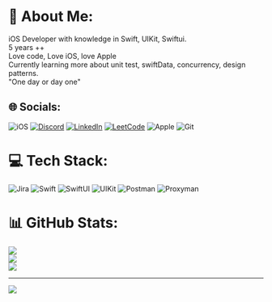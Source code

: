 # 💫 About Me:
iOS Developer with knowledge in Swift, UIKit, Swiftui.<br>5 years ++<br>Love code, Love iOS, love Apple<br>Currently  learning more about unit test, swiftData, concurrency, design patterns.<br>
"One day or day one"


## 🌐 Socials:
![iOS](https://img.shields.io/badge/iOS-000000?style=for-the-badge&logo=ios&logoColor=white) [![Discord](https://img.shields.io/badge/Discord-%237289DA.svg?logo=discord&logoColor=white)](https://discord.gg/Zamarz#6879) [![LinkedIn](https://img.shields.io/badge/LinkedIn-%230077B5.svg?logo=linkedin&logoColor=white)](https://www.linkedin.com/in/diego-monteagudo-diaz-651065128/) [![LeetCode](https://img.shields.io/badge/LeetCode-000000?style=for-the-badge&logo=LeetCode&logoColor=#d16c06)](https://leetcode.com/u/DiegoM1/) ![Apple](https://img.shields.io/badge/Apple-%23000000.svg?style=for-the-badge&logo=apple&logoColor=white) ![Git](https://img.shields.io/badge/git-%23F05033.svg?style=for-the-badge&logo=git&logoColor=white)

# 💻 Tech Stack:
![Jira](https://img.shields.io/badge/jira-%230A0FFF.svg?style=flat&logo=jira&logoColor=white) ![Swift](https://img.shields.io/badge/swift-F54A2A?style=flat&logo=swift&logoColor=white) ![SwiftUI](https://img.shields.io/badge/SwiftUI-blue.svg) ![UIKit](https://img.shields.io/badge/UIKit-blue?style=flat&logo=UIKit&logoColor=white)  ![Postman](https://img.shields.io/badge/Postman-orange.svg)  ![Proxyman](https://img.shields.io/badge/Proxyman-gray.svg)

# 📊 GitHub Stats:
![](https://github-readme-stats.vercel.app/api?username=DiegoM1&theme=chartreuse-dark&hide_border=false&include_all_commits=false&count_private=false)<br/>
![](https://github-readme-streak-stats.herokuapp.com/?user=DiegoM1&theme=chartreuse-dark&hide_border=false)<br/>
![](https://github-readme-stats.vercel.app/api/top-langs/?username=DiegoM1&theme=chartreuse-dark&hide_border=false&include_all_commits=false&count_private=false&layout=compact)

---
[![](https://visitcount.itsvg.in/api?id=DiegoM1&icon=0&color=1)](https://visitcount.itsvg.in)

<!-- Proudly created with GPRM ( https://gprm.itsvg.in ) -->
